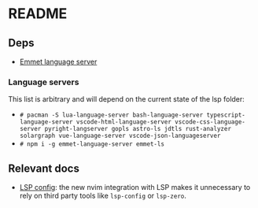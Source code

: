 # README

## Deps

- [Emmet language server](https://github.com/olrtg/emmet-language-server)

### Language servers

This list is arbitrary and will depend on the current state of the lsp folder:

- `# pacman -S lua-language-server bash-language-server typescript-language-server vscode-html-language-server vscode-css-language-server pyright-langserver gopls astro-ls jdtls rust-analyzer solargraph vue-language-server vscode-json-languageserver`
- `# npm i -g emmet-language-server emmet-ls`

## Relevant docs

- [LSP config](https://lsp-zero.netlify.app/blog/lsp-config-overview.html): the new nvim integration with LSP makes it unnecessary to rely on third party tools like `lsp-config` or `lsp-zero`.
